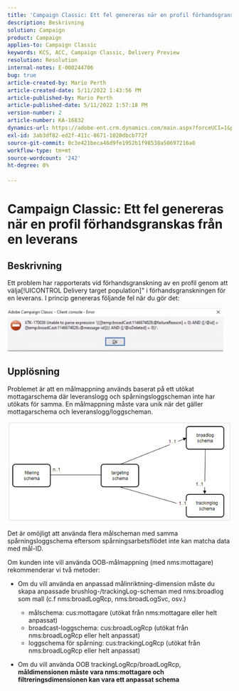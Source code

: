 ```yaml
---
title: 'Campaign Classic: Ett fel genereras när en profil förhandsgranskas från en leverans'
description: Beskrivning
solution: Campaign
product: Campaign
applies-to: Campaign Classic
keywords: KCS, ACC, Campaign Classic, Delivery Preview
resolution: Resolution
internal-notes: E-000244706
bug: true
article-created-by: Mario Perth
article-created-date: 5/11/2022 1:43:56 PM
article-published-by: Mario Perth
article-published-date: 5/11/2022 1:57:18 PM
version-number: 2
article-number: KA-16832
dynamics-url: https://adobe-ent.crm.dynamics.com/main.aspx?forceUCI=1&pagetype=entityrecord&etn=knowledgearticle&id=ccaebf62-30d1-ec11-a7b5-0022480a8d10
exl-id: 3ab3df82-ed2f-411c-8671-1020dbcb772f
source-git-commit: 0c3e421beca46d9fe1952b1f98538a50697216a0
workflow-type: tm+mt
source-wordcount: '242'
ht-degree: 0%

---
```


# Campaign Classic: Ett fel genereras när en profil förhandsgranskas från en leverans

## Beskrivning


Ett problem har rapporterats vid förhandsgranskning av en profil genom att välja[!UICONTROL Delivery target population]&quot; i förhandsgranskningen för en leverans. I princip genereras följande fel när du gör det:

![](assets/___ceaebf62-30d1-ec11-a7b5-0022480a8d10___.jpeg)




## Upplösning


Problemet är att en målmappning används baserat på ett utökat mottagarschema där leveranslogg och spårningsloggscheman inte har utökats för samma. En målmappning måste vara unik när det gäller mottagarschema och leveranslogg/loggscheman.

![](assets/3ec555a6-30d1-ec11-a7b5-0022480a8d10.png)

Det är omöjligt att använda flera målscheman med samma spårningsloggschema eftersom spårningsarbetsflödet inte kan matcha data med mål-ID.

Om kunden inte vill använda OOB-målmappning (med nms:mottagare) rekommenderar vi två metoder:

- Om du vill använda en anpassad målinriktning-dimension måste du skapa anpassade brushlog-/trackingLog-scheman med nms:broadlog som mall (c.f nms:broadLogRcp, nms:broadLogSvc, osv.)

   - målschema: cus:mottagare (utökat från nms:mottagare eller helt anpassat)
   - broadcast-loggschema: cus:broadLogRcp (utökat från nms:broadLogRcp eller helt anpassat)
   - loggschema för spårning: cus:trackingLogRcp (utökat från nms:broadLogRcp eller helt anpassat)
- Om du vill använda OOB trackingLogRcp/broadLogRcp, <b>måldimensionen måste vara nms:mottagare och filtreringsdimensionen kan vara ett anpassat schema</b>
